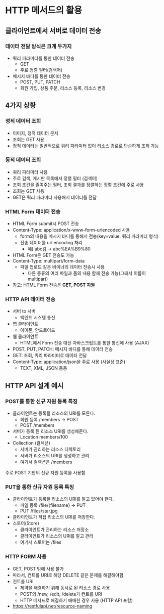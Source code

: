 # HTTP 메서드의 활용

## 클라이언트에서 서버로 데이터 전송

### 데이터 전달 방식은  크게 두가지

- 쿼리 파라미터를 통한 데이터 전송
    - GET
    - 주로 정렬 필터(검색어)
- 메시지 바디를 통한 데이터 전송
    - POST, PUT, PATCH
    - 회원 가입, 상품 주문, 리소스 등록, 리소스 변경
    

## 4가지 상황

### 정적 데이터 조회

- 이미지, 정적 데이터 문서
- 조회는 GET 사용
- 정적 데이터는 일반적으로 쿼리 파라미터 없이 리소스 경로로 단순하게 조회 가능

### 동적 데이터 조회

- 쿼리 파라미터 사용
- 주로 검색, 게시판 목록에서 정렬 필터 (검색어)
- 조회 조건을 줄여주는 필터, 조회 결과를 정렬하는 정렬 조건에 주로 사용
- 조회는 GET 사용
- GET은 쿼리 파라미터 사용해서 데이터를 전달

### HTML Form 데이터 전송

- HTML Form submit시 POST 전송
- Content-Type: application/x-www-form-urlencoded 사용
    - form의 내용을 메시지 바디를 통해서 전송(key=value, 쿼리 파라미터 형식)
    - 전송 데이터를 url encoding 처리
        - 예) abc김 → abc%EA%B9%80
- HTML Form은 GET 전송도 가능
- Content-Type: multipart/form-data
    - 파일 업로드 같은 바이너리 데이터 전송시 사용
        - 다른 종류의 여러 파일과 폼의 내용 함께 전송 가능(그래서 이름이 multipart)
- 참고: HTML Form 전송은 **GET, POST 지원**

### HTTP API 데이터 전송

- 서버 to 서버
    - 백엔드 시스템 통신
- 앱 클라이언트
    - 아이폰, 안드로이드
- 웹 클라이언트
    - HTML에서 Form 전송 대신 자바스크립트를 통한 통신에 사용 (AJAX)
- POST, PUT, PATCH: 메시지 바디를 통해 데이터 전송
- GET: 조회, 쿼리 파라미터로 데이터 전달
- Content-Type: application/json을 주로 사용 (사실상 표준)
    - TEXT, XML, JSON 등등
    

## HTTP API 설계 예시

### POST를 통한 신규 자원 등록 특징

- 클라이언트는 등록될 리소스의 URI를 모른다.
    - 회원 등록 /members → POST
    - POST /members
- 서버가 등록 된 리소스 URI를 생성해준다.
    - Location members/100
- Collection (컬렉션)
    - 서버가 관리하는 리소스 디렉토리
    - 서버가 리소스의 URI를 생성하고 관리
    - 여기서 컬렉션은 /members

주로 POST 기반의 신규 자원 등록을 사용함

### PUT을 통한 신규 자원 등록 특징

- 클라이언트가 등록될 리소스의 URI를 알고 있어야 한다.
    - 파일 등록 /file/{filename} → PUT
    - PUT /files/star.jpg
- 클라이언트가 직접 리소스의 URI를 저장한다.
- 스토어(Store)
    - 클라이언트가 관리하는 리소스 저장소
    - 클라이언트가 리소스의 URI를 알고 관리
    - 여기서 스토어는 /files

### HTTP FORM 사용

- GET, POST 밖에 사용 불가
- 따라서, 컨트롤 URI로 해당 DELETE 같은 문제를 해결해야함.
- 컨트롤 URI
    - 제약을 해결하기 위해 동사로 된 리소스 경로 사용
    - POST의 /new, /edit, /delete가 컨트롤 URI
    - HTTP 메서드로 해결하기 애매한 경우 사용 (HTTP API 포함)
- https://restfulapi.net/resource-naming